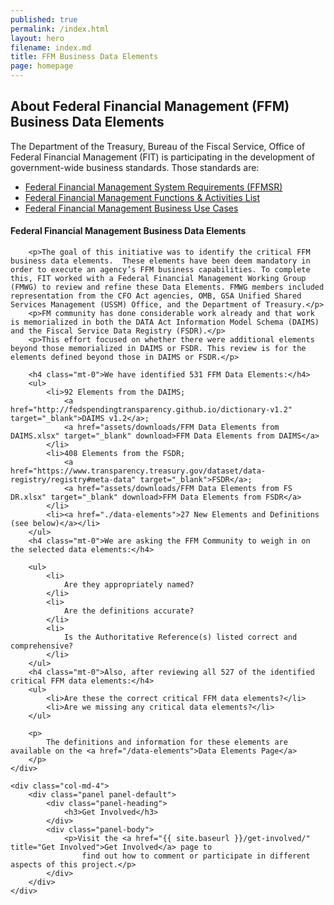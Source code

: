 ```yaml
---
published: true
permalink: /index.html
layout: hero
filename: index.md
title: FFM Business Data Elements
page: homepage
---
```

<div class="row">
    <div class="col-md-8">
        <h2 class="mt-0">About Federal Financial Management (FFM) Business Data Elements</h2>
        <p>
            The Department of the Treasury, Bureau of the Fiscal Service, Office of Federal
            Financial Management (FIT) is participating in the development of
            government-wide business standards. Those standards are: 
        </p>    
        <ul>
            <li>
                <a href="https://tfm.fiscal.treasury.gov/v1/p6/c950.html" target="_blank">Federal Financial Management System Requirements (FFMSR)</a>
            </li>
            <li>
                <a href="https://www.fiscal.treasury.gov/fsservices/gov/fit/FMFunctionsandActivities.pdf" target="_blank" download>Federal Financial Management Functions & Activities List</a>
            </li>
            <li>
                <a href="https://www.fiscal.treasury.gov/fsservices/gov/fit/fit_usecase.htm" target="_blank">Federal Financial Management Business Use Cases</a>
            </li>
        </ul>
        <h4 class="mt-0">Federal Financial Management Business Data Elements</h4>

        <p>The goal of this initiative was to identify the critical FFM business data elements.  These elements have been deem mandatory in order to execute an agency’s FFM business capabilities. To complete this, FIT worked with a Federal Financial Management Working Group (FMWG) to review and refine these Data Elements. FMWG members included representation from the CFO Act agencies, OMB, GSA Unified Shared Services Management (USSM) Office, and the Department of Treasury.</p>
        <p>FM community has done considerable work already and that work is memorialized in both the DATA Act Information Model Schema (DAIMS) and the Fiscal Service Data Registry (FSDR).</p> 
        <p>This effort focused on whether there were additional elements beyond those memorialized in DAIMS or FSDR. This review is for the elements defined beyond those in DAIMS or FSDR.</p>

        <h4 class="mt-0">We have identified 531 FFM Data Elements:</h4>
        <ul>
            <li>92 Elements from the DAIMS; 
                <a href="http://fedspendingtransparency.github.io/dictionary-v1.2" target="_blank">DAIMS v1.2</a>; 
                <a href="assets/downloads/FFM Data Elements from DAIMS.xlsx" target="_blank" download>FFM Data Elements from DAIMS</a>
            </li>
            <li>408 Elements from the FSDR; 
                <a href="https://www.transparency.treasury.gov/dataset/data-registry/registry#meta-data" target="_blank">FSDR</a>; 
                <a href="assets/downloads/FFM Data Elements from FS DR.xlsx" target="_blank" download>FFM Data Elements from FSDR</a>
            </li>
            <li><a href="./data-elements">27 New Elements and Definitions (see below)</a></li>
        </ul>
        <h4 class="mt-0">We are asking the FFM Community to weigh in on the selected data elements:</h4>

        <ul>
            <li>
                Are they appropriately named?
            </li>
            <li>
                Are the definitions accurate?
            </li>
            <li>
                Is the Authoritative Reference(s) listed correct and comprehensive?
            </li>
        </ul>
        <h4 class="mt-0">Also, after reviewing all 527 of the identified critical FFM data elements:</h4>
        <ul>
            <li>Are these the correct critical FFM data elements?</li>
            <li>Are we missing any critical data elements?</li>
        </ul>

        <p>
            The definitions and information for these elements are available on the <a href="/data-elements">Data Elements Page</a>
        </p>
    </div>
     
    <div class="col-md-4">
        <div class="panel panel-default">
            <div class="panel-heading">
                <h3>Get Involved</h3>
            </div>
            <div class="panel-body">
                <p>Visit the <a href="{{ site.baseurl }}/get-involved/" title="Get Involved">Get Involved</a> page to
                    find out how to comment or participate in different aspects of this project.</p>
            </div>
        </div>
    </div>
</div>


